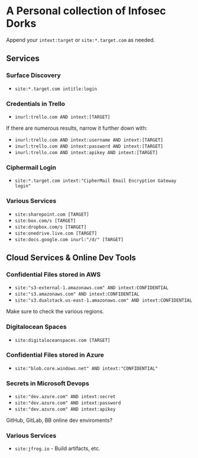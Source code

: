# A Personal collection of Infosec Dorks

Append your `intext:target` or `site:*.target.com` as needed.

## Services

### Surface Discovery

- `site:*.target.com intitle:login`

### Credentials in Trello

- `inurl:trello.com AND intext:[TARGET]`

If there are numerous results, narrow it further down with:

- `inurl:trello.com AND intext:username AND intext:[TARGET]`
- `inurl:trello.com AND intext:password AND intext:[TARGET]`
- `inurl:trello.com AND intext:apikey AND intext:[TARGET]`

### Ciphermail Login

- `site:*.target.com intext:"CipherMail Email Encryption Gateway login"`

### Various Services

- `site:sharepoint.com [TARGET]`
- `site:box.com/s [TARGET]`
- `site:dropbox.com/s [TARGET]`
- `site:onedrive.live.com [TARGET]`
- `site:docs.google.com inurl:"/d/" [TARGET]`


## Cloud Services & Online Dev Tools

### Confidential Files stored in AWS

- `site:"s3-external-1.amazonaws.com" AND intext:CONFIDENTIAL`
- `site:"s3.amazonaws.com" AND intext:CONFIDENTIAL`
- `site:"s3.dualstack.us-east-1.amazonaws.com" AND intext:CONFIDENTIAL`

Make sure to check the various regions.

### Digitalocean Spaces

- `site:digitaloceanspaces.com [TARGET]`

### Confidential Files stored in Azure

- `site:"blob.core.windows.net" AND intext:"CONFIDENTIAL"`

### Secrets in Microsoft Devops

- `site:"dev.azure.com" AND intext:secret`
- `site:"dev.azure.com" AND intext:password`
- `site:"dev.azure.com" AND intext:apikey`

GitHub, GitLab, BB online dev enviroments?

### Various Services

- `site:jfrog.io` - Build artifacts, etc.
